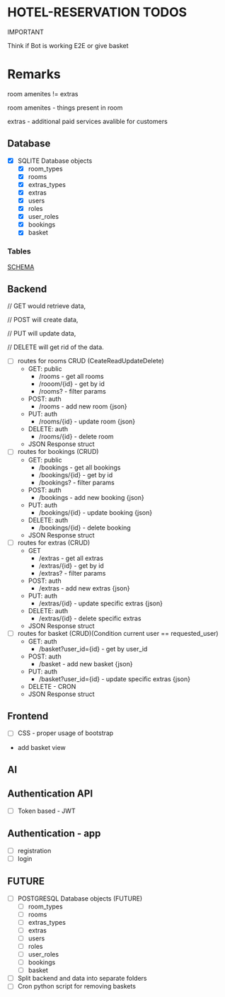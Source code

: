 # HOTEL-RESERVATION TODOS


IMPORTANT

Think if Bot is working E2E or give basket

# Remarks

room amenites != extras

room amenites - things present in room

extras - additional paid services avalible for customers 
## Database
- [x] SQLITE Database objects
    - [x] room_types
    - [x] rooms
    - [x] extras_types
    - [x] extras
    - [x] users
    - [x] roles
    - [x] user_roles
    - [x] bookings
    - [x] basket

### Tables

[SCHEMA](./SCHEMA.MD)

## Backend
// GET would retrieve data,

// POST will create data, 

// PUT will update data, 

// DELETE will get rid of the data.
- [ ] routes for rooms CRUD (CeateReadUpdateDelete)
    - GET: public
        - /rooms - get all rooms
        - /rooom/{id} - get by id 
        - /rooms? - filter params 
    - POST: auth
        - /rooms - add new room {json}
    - PUT: auth
        - /rooms/{id} - update room {json}
    - DELETE: auth
        - /rooms/{id} - delete room 
    - JSON Response struct
- [ ] routes for bookings (CRUD)
    - GET: public 
        - /bookings - get all bookings
        - /bookings/{id} - get by id 
        - /bookings? - filter params 
    - POST: auth
        - /bookings - add new booking {json}
    - PUT: auth
        - /bookings/{id} - update booking {json}
    - DELETE: auth
        - /bookings/{id} - delete booking 
    - JSON Response struct
- [ ] routes for extras (CRUD)
    - GET 
        - /extras - get all extras
        - /extras/{id} - get by id 
        - /extras? - filter params 
    - POST: auth
        - /extras - add new extras {json}
    - PUT: auth
        - /extras/{id} - update specific extras {json}
    - DELETE: auth
        - /extras/{id} - delete specific extras 
    - JSON Response struct
- [ ] routes for basket (CRUD)(Condition current user == requested_user)
    - GET: auth
        - /basket?user_id={id} - get by user_id 
    - POST: auth
        - /basket - add new basket {json}
    - PUT: auth
        - /basket?user_id={id} - update specific extras {json}
    - DELETE - CRON
    - JSON Response struct

## Frontend
- [ ] CSS - proper usage of bootstrap
- add basket view
## AI

## Authentication API
- [ ] Token based - JWT 

## Authentication - app 
- [ ] registration
- [ ] login

## FUTURE
- [ ] POSTGRESQL Database objects (FUTURE)
    - [ ] room_types
    - [ ] rooms
    - [ ] extras_types
    - [ ] extras
    - [ ] users
    - [ ] roles
    - [ ] user_roles
    - [ ] bookings
    - [ ] basket
- [ ] Split backend and data into separate folders
- [ ] Cron python script for removing baskets